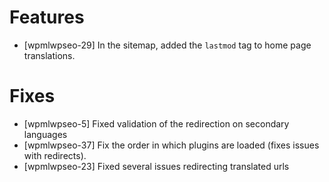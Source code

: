 # Features
* [wpmlwpseo-29] In the sitemap, added the `lastmod` tag to home page translations.

# Fixes
* [wpmlwpseo-5] Fixed validation of the redirection on secondary languages
* [wpmlwpseo-37] Fix the order in which plugins are loaded (fixes issues with redirects).
* [wpmlwpseo-23] Fixed several issues redirecting translated urls